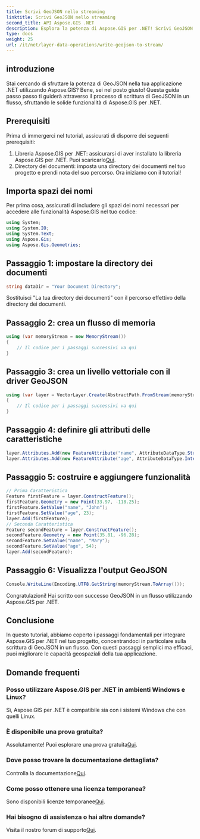 ```yaml
---
title: Scrivi GeoJSON nello streaming
linktitle: Scrivi GeoJSON nello streaming
second_title: API Aspose.GIS .NET
description: Esplora la potenza di Aspose.GIS per .NET! Scrivi GeoJSON per eseguire lo streaming senza sforzo. Scaricalo ora per un'integrazione geospaziale perfetta.
type: docs
weight: 25
url: /it/net/layer-data-operations/write-geojson-to-stream/
---
```

## introduzione
Stai cercando di sfruttare la potenza di GeoJSON nella tua applicazione .NET utilizzando Aspose.GIS? Bene, sei nel posto giusto! Questa guida passo passo ti guiderà attraverso il processo di scrittura di GeoJSON in un flusso, sfruttando le solide funzionalità di Aspose.GIS per .NET.
## Prerequisiti
Prima di immergerci nel tutorial, assicurati di disporre dei seguenti prerequisiti:
1. Libreria Aspose.GIS per .NET: assicurarsi di aver installato la libreria Aspose.GIS per .NET. Puoi scaricarlo[Qui](https://releases.aspose.com/gis/net/).
2. Directory dei documenti: imposta una directory dei documenti nel tuo progetto e prendi nota del suo percorso.
Ora iniziamo con il tutorial!
## Importa spazi dei nomi
Per prima cosa, assicurati di includere gli spazi dei nomi necessari per accedere alle funzionalità Aspose.GIS nel tuo codice:
```csharp
using System;
using System.IO;
using System.Text;
using Aspose.Gis;
using Aspose.Gis.Geometries;
```
## Passaggio 1: impostare la directory dei documenti
```csharp
string dataDir = "Your Document Directory";
```
Sostituisci "La tua directory dei documenti" con il percorso effettivo della directory dei documenti.
## Passaggio 2: crea un flusso di memoria
```csharp
using (var memoryStream = new MemoryStream())
{
    // Il codice per i passaggi successivi va qui
}
```
## Passaggio 3: crea un livello vettoriale con il driver GeoJSON
```csharp
using (var layer = VectorLayer.Create(AbstractPath.FromStream(memoryStream), Drivers.GeoJson))
{
    // Il codice per i passaggi successivi va qui
}
```
## Passaggio 4: definire gli attributi delle caratteristiche
```csharp
layer.Attributes.Add(new FeatureAttribute("name", AttributeDataType.String));
layer.Attributes.Add(new FeatureAttribute("age", AttributeDataType.Integer));
```
## Passaggio 5: costruire e aggiungere funzionalità
```csharp
// Prima Caratteristica
Feature firstFeature = layer.ConstructFeature();
firstFeature.Geometry = new Point(33.97, -118.25);
firstFeature.SetValue("name", "John");
firstFeature.SetValue("age", 23);
layer.Add(firstFeature);
// Seconda Caratteristica
Feature secondFeature = layer.ConstructFeature();
secondFeature.Geometry = new Point(35.81, -96.28);
secondFeature.SetValue("name", "Mary");
secondFeature.SetValue("age", 54);
layer.Add(secondFeature);
```
## Passaggio 6: Visualizza l'output GeoJSON
```csharp
Console.WriteLine(Encoding.UTF8.GetString(memoryStream.ToArray()));
```
Congratulazioni! Hai scritto con successo GeoJSON in un flusso utilizzando Aspose.GIS per .NET.
## Conclusione
In questo tutorial, abbiamo coperto i passaggi fondamentali per integrare Aspose.GIS per .NET nel tuo progetto, concentrandoci in particolare sulla scrittura di GeoJSON in un flusso. Con questi passaggi semplici ma efficaci, puoi migliorare le capacità geospaziali della tua applicazione.
## Domande frequenti
### Posso utilizzare Aspose.GIS per .NET in ambienti Windows e Linux?
Sì, Aspose.GIS per .NET è compatibile sia con i sistemi Windows che con quelli Linux.
### È disponibile una prova gratuita?
 Assolutamente! Puoi esplorare una prova gratuita[Qui](https://releases.aspose.com/).
### Dove posso trovare la documentazione dettagliata?
 Controlla la documentazione[Qui](https://reference.aspose.com/gis/net/).
### Come posso ottenere una licenza temporanea?
 Sono disponibili licenze temporanee[Qui](https://purchase.aspose.com/temporary-license/).
### Hai bisogno di assistenza o hai altre domande?
 Visita il nostro forum di supporto[Qui](https://forum.aspose.com/c/gis/33).